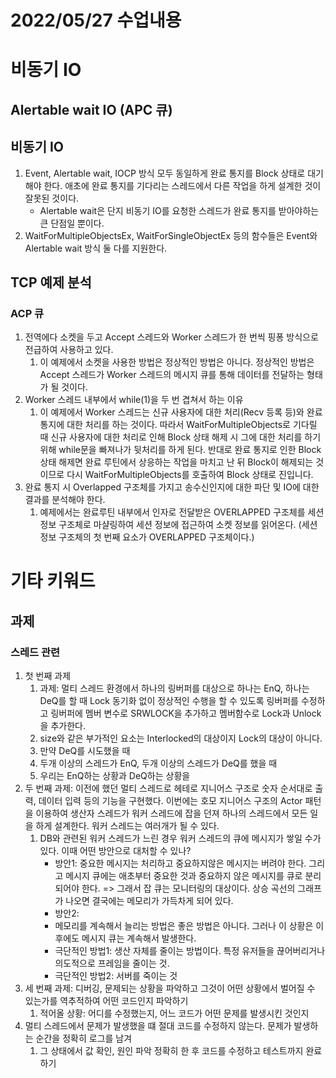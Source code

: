 # 2022/05/27 수업내용
# 비동기 IO
## Alertable wait IO (APC 큐)
## 비동기 IO
1. Event, Alertable wait, IOCP 방식 모두 동일하게 완료 통지를 Block 상태로 대기해야 한다. 애초에 완료 통지를 기다리는 스레드에서 다른 작업을 하게 설계한 것이 잘못된 것이다.
    * Alertable wait은 단지 비동기 IO를 요청한 스레드가 완료 통지를 받아야하는 큰 단점일 뿐이다.
2. WaitForMultipleObjectsEx, WaitForSingleObjectEx 등의 함수들은 Event와 Alertable wait 방식 둘 다를 지원한다.

## TCP 예제 분석
### ACP 큐
1. 전역에다 소켓을 두고 Accept 스레드와 Worker 스레드가 한 번씩 핑퐁 방식으로 전급하여 사용하고 있다.
    1) 이 예제에서 소켓을 사용한 방법은 정상적인 방법은 아니다. 정상적인 방법은 Accept 스레드가 Worker 스레드의 메시지 큐를 통해 데이터를 전달하는 형태가 될 것이다.
2. Worker 스레드 내부에서 while(1)을 두 번 겹쳐서 하는 이유 
    1) 이 예제에서 Worker 스레드는 신규 사용자에 대한 처리(Recv 등록 등)와 완료 통지에 대한 처리를 하는 것이다. 따라서 WaitForMultipleObjects로 기다릴 때 신규 사용자에 대한 처리로 인해 Block 상태 해제 시 그에 대한 처리를 하기 위해 while문을 빠져나가 뒷처리를 하게 된다. 반대로 완료 통지로 인한 Block 상태 해제면 완료 루틴에서 상응하는 작업을 마치고 난 뒤 Block이 해제되는 것이므로 다시 WaitForMultipleObjects를 호출하여 Block 상태로 진입니다.
3. 완료 통지 시 Overlapped 구조체를 가지고 송수신인지에 대한 파단 및 IO에 대한 결과를 분석해야 한다.
    1) 예제에서는 완료루틴 내부에서 인자로 전달받은 OVERLAPPED 구조체를 세션 정보 구조체로 마샬링하여 세션 정보에 접근하여 소켓 정보를 읽어온다. (세션 정보 구조체의 첫 번째 요소가 OVERLAPPED 구조체이다.)

# 기타 키워드
## 과제
### 스레드 관련
1. 첫 번째 과제
    1) 과제: 멀티 스레드 환경에서 하나의 링버퍼를 대상으로 하나는 EnQ, 하나는 DeQ를 할 때 Lock 동기화 없이 정상적인 수행을 할 수 있도록 링버퍼를 수정하고 링버퍼에 멤버 변수로 SRWLOCK을 추가하고 멤버함수로 Lock과 Unlock을 추가한다.
    2) size와 같은 부가적인 요소는 Interlocked의 대상이지 Lock의 대상이 아니다.
    3) 만약 DeQ를 시도했을 때 
    4) 두개 이상의 스레드가 EnQ, 두개 이상의 스레드가 DeQ를 했을 때 
    5) 우리는 EnQ하는 상황과 DeQ하는 상황을 
2. 두 번째 과제: 이전에 했던 멀티 스레드로 헤테로 지니어스 구조로 숫자 순서대로 출력, 데이터 입력 등의 기능을 구현했다. 이번에는 호모 지니어스 구조의 Actor 패턴을 이용하여 생산자 스레드가 워커 스레드에 잡을 던져 하나의 스레드에서 모든 일을 하게 설계한다. 워커 스레드는 여러개가 될 수 있다.
    1) DB와 관련된 워커 스레드가 느린 경우 워커 스레드의 큐에 메시지가 쌓일 수가 있다. 이때 어떤 방안으로 대처할 수 있나? 
        * 방안1: 중요한 메시지는 처리하고 중요하지않은 메시지는 버려야 한다. 그리고 메시지 큐에는 애초부터 중요한 것과 중요하지 않은 메시지를 큐로 분리되어야 한다. => 그래서 잡 큐는 모니터링의 대상이다. 상승 곡선의 그래프가 나오면 결국에는 메모리가 가득차게 되어 있다.
        * 방안2: 
        * 메모리를 계속해서 늘리는 방법은 좋은 방법은 아니다. 그러나 이 상황은 이후에도 메시지 큐는 계속해서 발생한다.
        * 극단적인 방법1: 생산 자체를 줄이는 방법이다. 특정 유저들을 끊어버리거나 의도적으로 프레임을 줄이는 것.
        * 극단적인 방법2: 서버를 죽이는 것
3. 세 번째 과제: 디버깅, 문제되는 상황을 파악하고 그것이 어떤 상황에서 벌어질 수 있는가를 역추적하여 어떤 코드인지 파악하기
    1) 적어올 상황: 어디를 수정했는지, 어느 코드가 어떤 문제를 발생시킨 것인지
4. 멀티 스레드에서 문제가 발생했을 떄 절대 코드를 수정하지 않는다. 문제가 발생하는 순간을 정확히 로그를 남겨 
    1) 그 상태에서 값 확인, 원인 파악 정확히 한 후 코드를 수정하고 테스트까지 완료하기
